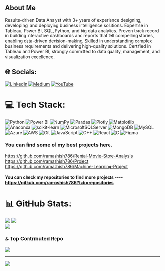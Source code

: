 ## About Me 
Results-driven Data Analyst with 3+ years of experience designing, developing, and deploying business intelligence solutions. Expertise in Tableau, Power BI, SQL, Python, and big data analytics. Proven track record in building interactive dashboards and reports that tell compelling stories, enabling data-driven decision-making. Skilled in understanding complex business requirements and delivering high-quality solutions. Certified in Tableau and Power BI, strongly committed to data quality, management, and visualization excellence.

## 🌐 Socials:
[![LinkedIn](https://img.shields.io/badge/LinkedIn-%230077B5.svg?logo=linkedin&logoColor=white)](http://www.linkedin.com/in/ramashish-sahani-172a82195) 
[![Medium](https://img.shields.io/badge/Medium-12100E?logo=medium&logoColor=white)](https://medium.com/@@ramashishsahani786) 
[![YouTube](https://img.shields.io/badge/YouTube-%23FF0000.svg?logo=YouTube&logoColor=white)](https://www.youtube.com/@ramashishsahani4099) 

# 💻 Tech Stack:
![Python](https://img.shields.io/badge/python-3670A0?style=for-the-badge&logo=python&logoColor=ffdd54) 
![Power Bi](https://img.shields.io/badge/power_bi-F2C811?style=for-the-badge&logo=powerbi&logoColor=black) 
![NumPy](https://img.shields.io/badge/numpy-%23013243.svg?style=for-the-badge&logo=numpy&logoColor=white) 
![Pandas](https://img.shields.io/badge/pandas-%23150458.svg?style=for-the-badge&logo=pandas&logoColor=white) 
![Plotly](https://img.shields.io/badge/Plotly-%233F4F75.svg?style=for-the-badge&logo=plotly&logoColor=white) 
![Matplotlib](https://img.shields.io/badge/Matplotlib-%23ffffff.svg?style=for-the-badge&logo=Matplotlib&logoColor=black)
![Anaconda](https://img.shields.io/badge/Anaconda-%2344A833.svg?style=for-the-badge&logo=anaconda&logoColor=white)
![scikit-learn](https://img.shields.io/badge/scikit--learn-%23F7931E.svg?style=for-the-badge&logo=scikit-learn&logoColor=white) 
![MicrosoftSQLServer](https://img.shields.io/badge/Microsoft%20SQL%20Server-CC2927?style=for-the-badge&logo=microsoft%20sql%20server&logoColor=white) 
![MongoDB](https://img.shields.io/badge/MongoDB-%234ea94b.svg?style=for-the-badge&logo=mongodb&logoColor=white) 
![MySQL](https://img.shields.io/badge/mysql-4479A1.svg?style=for-the-badge&logo=mysql&logoColor=white) 
![Azure](https://img.shields.io/badge/azure-%230072C6.svg?style=for-the-badge&logo=microsoftazure&logoColor=white)
![AWS](https://img.shields.io/badge/AWS-%23FF9900.svg?style=for-the-badge&logo=amazon-aws&logoColor=white)
![Git](https://img.shields.io/badge/git-%23F05033.svg?style=for-the-badge&logo=git&logoColor=white) 
![JavaScript](https://img.shields.io/badge/javascript-%23323330.svg?style=for-the-badge&logo=javascript&logoColor=%23F7DF1E) 
![C++](https://img.shields.io/badge/c++-%2300599C.svg?style=for-the-badge&logo=c%2B%2B&logoColor=white) 
![React](https://img.shields.io/badge/react-%2320232a.svg?style=for-the-badge&logo=react&logoColor=%2361DAFB)
![C](https://img.shields.io/badge/c-%2300599C.svg?style=for-the-badge&logo=c&logoColor=white) 
![Figma](https://img.shields.io/badge/figma-%23F24E1E.svg?style=for-the-badge&logo=figma&logoColor=white)

### You can find some of my best projects here.
https://github.com/ramashish786/Rental-Movie-Store-Analysis<br>
https://github.com/ramashish786/Project<br>
https://github.com/ramashish786/Machine-Learning-Project

#### You can check my repositories to find more projects ---- https://github.com/ramashish786?tab=repositories

# 📊 GitHub Stats:
![](https://github-readme-stats.vercel.app/api?username=ramashish786&theme=swift&hide_border=false&include_all_commits=false&count_private=false)
![](https://github-readme-streak-stats.herokuapp.com/?user=ramashish786&theme=swift&hide_border=false)<br/>
![](https://github-readme-stats.vercel.app/api/top-langs/?username=ramashish786&theme=swift&hide_border=false&include_all_commits=false&count_private=false&layout=compact)

### 🔝 Top Contributed Repo
![](https://github-contributor-stats.vercel.app/api?username=ramashish786&limit=5&theme=dark&combine_all_yearly_contributions=true)

---
[![](https://visitcount.itsvg.in/api?id=ramashish786&icon=0&color=9)](https://visitcount.itsvg.in)

<!-- Proudly created with GPRM ( https://gprm.itsvg.in ) -->
